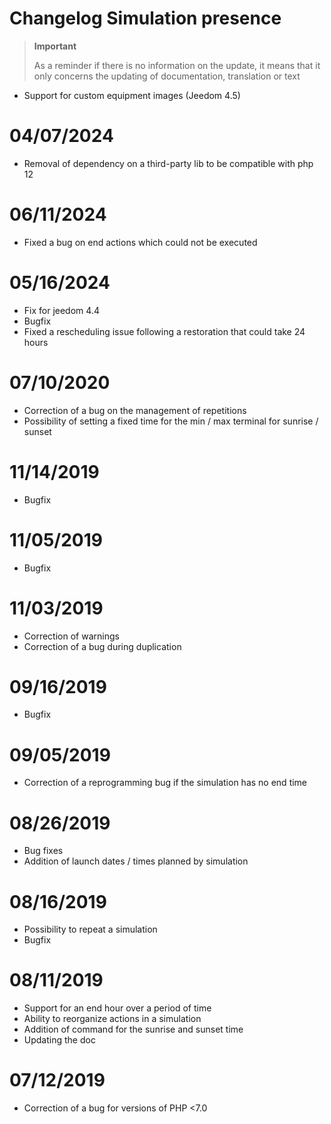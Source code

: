# Changelog Simulation presence

>**Important**
>
>As a reminder if there is no information on the update, it means that it only concerns the updating of documentation, translation or text

- Support for custom equipment images (Jeedom 4.5)

# 04/07/2024

- Removal of dependency on a third-party lib to be compatible with php 12

# 06/11/2024

- Fixed a bug on end actions which could not be executed

# 05/16/2024

- Fix for jeedom 4.4
- Bugfix
- Fixed a rescheduling issue following a restoration that could take 24 hours

# 07/10/2020

- Correction of a bug on the management of repetitions
- Possibility of setting a fixed time for the min / max terminal for sunrise / sunset

# 11/14/2019

- Bugfix

# 11/05/2019

- Bugfix

# 11/03/2019

- Correction of warnings
- Correction of a bug during duplication

# 09/16/2019

- Bugfix

# 09/05/2019

- Correction of a reprogramming bug if the simulation has no end time

# 08/26/2019

- Bug fixes
- Addition of launch dates / times planned by simulation

# 08/16/2019

- Possibility to repeat a simulation
- Bugfix

# 08/11/2019

- Support for an end hour over a period of time
- Ability to reorganize actions in a simulation
- Addition of command for the sunrise and sunset time
- Updating the doc

# 07/12/2019

- Correction of a bug for versions of PHP <7.0
